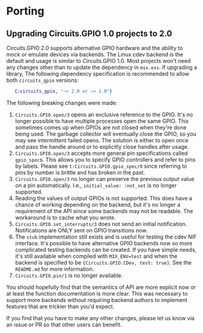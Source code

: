 <!--
  SPDX-License-Identifier: CC-BY-4.0
  SPDX-FileCopyrightText: 2018 Frank Hunleth
-->

# Porting

## Upgrading Circuits.GPIO 1.0 projects to 2.0

Circuits.GPIO 2.0 supports alternative GPIO hardware and the ability to mock or
emulate devices via backends. The Linux cdev backend is the default and usage is
similar to Circuits.GPIO 1.0. Most projects won't need any changes other than to
update the dependency in `mix.exs`. If upgrading a library, The following
dependency specification is recommended to allow both `circuits_gpio` versions:

```elixir
   {:circuits_gpio, "~> 2.0 or ~> 1.0"}
```

The following breaking changes were made:

1. `Circuits.GPIO.open/3` opens an exclusive reference to the GPIO. It's no
   longer possible to have multiple processes open the same GPIO. This sometimes
   comes up when GPIOs are not closed when they're done being used. The garbage
   collector will eventually close the GPIO, so you may see intermittent failed
   opens. The solution is either to open once and pass the handle around or to
   explicitly close handles after usage.
2. `Circuits.GPIO.open/3` accepts more general pin specifications called
   `gpio_spec`s. This allows you to specify GPIO controllers and refer to pins
   by labels. Please see `t:Circuits.GPIO.gpio_spec/0` since referring to pins
   by number is brittle and has broken in the past.
3. `Circuits.GPIO.open/3` no longer can preserve the previous output value on
   a pin automatically. I.e., `initial_value: :not_set` is no longer supported.
4. Reading the values of output GPIOs is not supported. This does have a chance
   of working depending on the backend, but it's no longer a requirement of the
   API since some backends may not be readable. The workaround is to cache what
   you wrote.
5. `Circuits.GPIO.set_interrupts/3` does not send an initial notification.
   Notifications are ONLY sent on GPIO transitions now.
6. The `stub` implementation still exists and is useful for testing the cdev NIF
   interface. It's possible to have alternative GPIO backends now so more
   complicated testing backends can be created. If you have simple needs, it's
   still available when compiled with `MIX_ENV=test` and when the backend is
   specified to be `{Circuits.GPIO.CDev, test: true}`. See the `README.md` for
   more information.
7. `Circuits.GPIO.pin/1` is no longer available.

You should hopefully find that the semantics of API are more explicit now or at
least the function documentation is more clear. This was necessary to support
more backends without requiring backend authors to implement features that are
trickier than you'd expect.

If you find that you have to make any other changes, please let us know via an
issue or PR so that other users can benefit.
